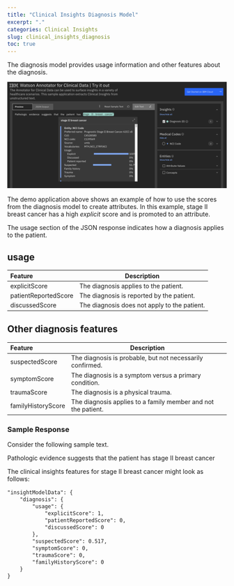 ```yaml
---
title: "Clinical Insights Diagnosis Model"
excerpt: "."
categories: Clinical Insights
slug: clinical_insights_diagnosis
toc: true
---
```

<!-- ---

copyright:
  years: 2020
lastupdated: "2020-02-11"

keywords: annotator clinical data, clinical data, annotation

subcollection: wh-acd

---

# Clinical Insights Diagnosis Model -->

The diagnosis model provides usage information and other features about the diagnosis.

![diagnosis](../../images/diagnosis.png)

The demo application above shows an example of how to use the scores from the diagnosis model to create attributes.  In this example, stage II breast cancer has a high _explicit_ score and is promoted to an attribute.

The usage section of the JSON response indicates how a diagnosis applies to the patient.

## usage

| Feature | Description |
|:--------|-------------|
| explicitScore | The diagnosis applies to the patient. |
| patientReportedScore | The diagnosis is reported by the patient. |
| discussedScore | The diagnosis does not apply to the patient. |

## Other diagnosis features

| Feature | Description |
|:--------|-------------|
| suspectedScore | The diagnosis is probable, but not necessarily confirmed. |
| symptomScore | The diagnosis is a symptom versus a primary condition. |
| traumaScore | The diagnosis is a physical trauma. |
| familyHistoryScore | The diagnosis applies to a family member and not the patient. |

### Sample Response

Consider the following sample text.

Pathologic evidence suggests that the patient has stage II breast cancer

The clinical insights features for stage II breast cancer might look as follows:

```
"insightModelData": {
	"diagnosis": {
		"usage": {
			"explicitScore": 1,
			"patientReportedScore": 0,
			"discussedScore": 0
		},
		"suspectedScore": 0.517,
		"symptomScore": 0,
		"traumaScore": 0,
		"familyHistoryScore": 0
	}
}
```
